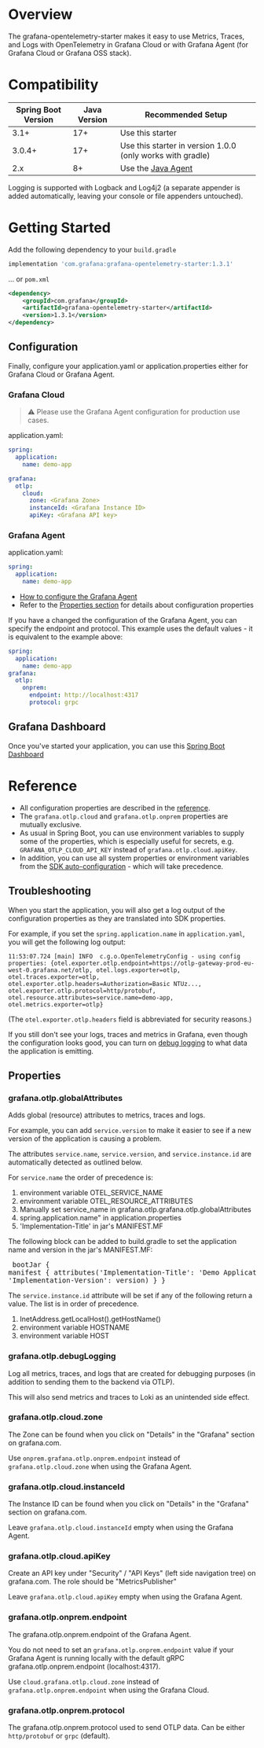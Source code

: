 # Overview

The grafana-opentelemetry-starter makes it easy to use Metrics, Traces, and Logs with OpenTelemetry
in Grafana Cloud or with Grafana Agent (for Grafana Cloud or Grafana OSS stack).

# Compatibility

| Spring Boot Version | Java Version | Recommended Setup                                                                        |
|---------------------|--------------|------------------------------------------------------------------------------------------|
| 3.1+                | 17+          | Use this starter                                                                         |
| 3.0.4+              | 17+          | Use this starter in version 1.0.0 (only works with gradle)                               |
| 2.x                 | 8+           | Use the [Java Agent](https://grafana.com/docs/opentelemetry/instrumentation/java-agent/) |

Logging is supported with Logback and Log4j2 
(a separate appender is added automatically, leaving your console or file appenders untouched).

# Getting Started

Add the following dependency to your `build.gradle`

```groovy
implementation 'com.grafana:grafana-opentelemetry-starter:1.3.1'
```

... or `pom.xml`

```xml
<dependency>
    <groupId>com.grafana</groupId>
    <artifactId>grafana-opentelemetry-starter</artifactId>
    <version>1.3.1</version>
</dependency>
```

## Configuration

Finally, configure your application.yaml or application.properties either for Grafana Cloud or Grafana Agent.

### Grafana Cloud

> ⚠️ Please use the Grafana Agent configuration for production use cases.

application.yaml:

```yaml
spring:
  application:
    name: demo-app

grafana:
  otlp:
    cloud:
      zone: <Grafana Zone>
      instanceId: <Grafana Instance ID>
      apiKey: <Grafana API key>
```

### Grafana Agent

application.yaml:

```yaml
spring:
  application:
    name: demo-app
```

- [How to configure the Grafana Agent](https://grafana.com/docs/opentelemetry/instrumentation/grafana-agent/)
- Refer to the [Properties section](#properties) for details about configuration properties

If you have a changed the configuration of the Grafana Agent,
you can specify the endpoint and protocol.
This example uses the default values - it is equivalent to the example above:

```yaml
spring:
  application:
    name: demo-app
grafana:
  otlp:
    onprem:
      endpoint: http://localhost:4317
      protocol: grpc
```

## Grafana Dashboard

Once you've started your application, you can use this [Spring Boot Dashboard](https://grafana.com/grafana/dashboards/18887)

# Reference

- All configuration properties are described in the [reference](#properties).
- The `grafana.otlp.cloud` and `grafana.otlp.onprem` properties are mutually exclusive.
- As usual in Spring Boot, you can use environment variables to supply some of the properties, which is especially
  useful for secrets, e.g. `GRAFANA_OTLP_CLOUD_API_KEY` instead of `grafana.otlp.cloud.apiKey`.
- In addition, you can use all system properties or environment variables from the
  [SDK auto-configuration](https://github.com/open-telemetry/opentelemetry-java/tree/main/sdk-extensions/autoconfigure) -
  which will take precedence.

## Troubleshooting

When you start the application, you will also get a log output of the configuration properties as they are translated into SDK properties.

For example, if you set the `spring.application.name` in `application.yaml`,
you will get the following log output:

```
11:53:07.724 [main] INFO  c.g.o.OpenTelemetryConfig - using config properties: {otel.exporter.otlp.endpoint=https://otlp-gateway-prod-eu-west-0.grafana.net/otlp, otel.logs.exporter=otlp, otel.traces.exporter=otlp, otel.exporter.otlp.headers=Authorization=Basic NTUz..., otel.exporter.otlp.protocol=http/protobuf, otel.resource.attributes=service.name=demo-app, otel.metrics.exporter=otlp}
```

(The `otel.exporter.otlp.headers` field is abbreviated for security reasons.)

If you still don't see your logs, traces and metrics in Grafana, even though the configuration looks good, 
you can turn on [debug logging](#grafanaotlpdebuglogging) to what data the application is emitting.

## Properties

### grafana.otlp.globalAttributes

Adds global (resource) attributes to metrics, traces and logs.

For example, you can add `service.version` to make it easier to see if a new version of the application is causing a problem.



The attributes `service.name`, `service.version`, and `service.instance.id` are automatically detected as outlined below.



For `service.name` the order of precedence is: <ol> <li>environment variable OTEL_SERVICE_NAME</li> <li>environment variable OTEL_RESOURCE_ATTRIBUTES</li> <li>Manually set service_name in grafana.otlp.grafana.otlp.globalAttributes</li> <li>spring.application.name" in application.properties</li> <li>'Implementation-Title' in jar's MANIFEST.MF</li> </ol>

The following block can be added to build.gradle to set the application name and version in the jar's MANIFEST.MF: <pre> bootJar { manifest { attributes('Implementation-Title': 'Demo Application', 'Implementation-Version': version) } } </pre> The `service.instance.id` attribute will be set if any of the following return a value. The list is in order of precedence. <ol> <li>InetAddress.getLocalHost().getHostName()</li> <li>environment variable HOSTNAME</li> <li>environment variable HOST</li> </ol>

### grafana.otlp.debugLogging

Log all metrics, traces, and logs that are created for debugging purposes (in addition to sending them to the backend via OTLP).

This will also send metrics and traces to Loki as an unintended side effect.

### grafana.otlp.cloud.zone

The Zone can be found when you click on "Details" in the "Grafana" section on grafana.com.

Use `onprem.grafana.otlp.onprem.endpoint` instead of `grafana.otlp.cloud.zone` when using the Grafana Agent.

### grafana.otlp.cloud.instanceId

The Instance ID can be found when you click on "Details" in the "Grafana" section on grafana.com.

Leave `grafana.otlp.cloud.instanceId` empty when using the Grafana Agent.

### grafana.otlp.cloud.apiKey

Create an API key under "Security" / "API Keys" (left side navigation tree) on grafana.com. The role should be "MetricsPublisher"

Leave `grafana.otlp.cloud.apiKey` empty when using the Grafana Agent.

### grafana.otlp.onprem.endpoint

The grafana.otlp.onprem.endpoint of the Grafana Agent.

You do not need to set an `grafana.otlp.onprem.endpoint` value if your Grafana Agent is running locally with the default gRPC grafana.otlp.onprem.endpoint (localhost:4317).

Use `cloud.grafana.otlp.cloud.zone` instead of `grafana.otlp.onprem.endpoint` when using the Grafana Cloud.

### grafana.otlp.onprem.protocol

The grafana.otlp.onprem.protocol used to send OTLP data. Can be either `http/protobuf` or `grpc` (default).
